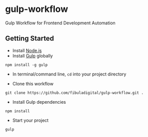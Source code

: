 # gulp-workflow
Gulp Workflow for Frontend Development Automation

## Getting Started
- Install [Node.js](https://nodejs.org/)
- Install [Gulp](http://gulpjs.com/) globally 
```
npm install -g gulp
```
- In terminal/command line, `cd` into your project directory

- Clone this workflow 
```
git clone https://github.com/fibuladigital/gulp-workflow.git .
```
- Install Gulp dependencies 
```
npm install
```
- Start your project
```
gulp
```
